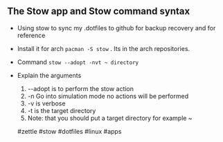## The Stow app and Stow command syntax

* Using stow to sync my .dotfiles to github for backup recovery and for reference
* Install it for arch `pacman -S stow` . Its in the arch repositories.
* Command `stow --adopt -nvt ~ directory`

* Explain the arguments
	1.	--adopt is to perform the stow action
	1.	-n Go into simulation mode no actions will be performed
	1.	-v is verbose
	1.	-t is the target directory
	1.	Note: that you should put a target directory for example ~

    #zettle #stow #dotfiles #linux #apps
